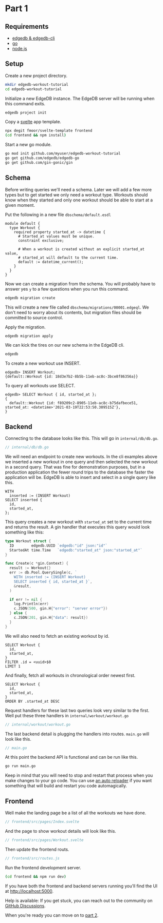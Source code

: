 # Part 1

## Requirements

- [edgedb & edgedb-cli](https://www.edgedb.com/docs/tutorial/install#ref-tutorial-install)
- [go](https://golang.org/doc/install)
- [node.js](https://nodejs.org/en/)

## Setup

Create a new project directory.

```bash
mkdir edgedb-workout-tutorial
cd edgedb-workout-tutorial
```

Initialize a new EdgeDB instance. The EdgeDB server will be running when this
command exits.

```bash
edgedb project init
```

Copy a [svelte](https://svelte.dev/) app template.

```bash
npx degit fmoor/svelte-template frontend
(cd frontend && npm install)
```

Start a new go module.

```bash
go mod init github.com/myuser/edgedb-workout-tutorial
go get github.com/edgedb/edgedb-go
go get github.com/gin-gonic/gin
```

## Schema

Before writing queries we'll need a schema.
Later we will add a few more types but to get started we only need a workout type.
Workouts should know when they started and
only one workout should be able to start at a given moment.

Put the following in a new file `dbschema/default.esdl`

```esdl
module default {
  type Workout {
    required property started_at -> datetime {
      # Started_at values must be unique.
      constraint exclusive;

      # When a workout is created without an explicit started_at value,
      # started_at will default to the current time.
      default := datetime_current();
    }
  }
}
```

Now we can create a migration from the schema. You will probably have to answer
yes `y` to a few questions when you run this command.

```bash
edgedb migration create
```

This will create a new file called `dbschema/migrations/00001.edgeql`. We don't
need to worry about its contents, but migration files should be committed to
source control.

Apply the migration.

```bash
edgedb migration apply
```

We can kick the tires on our new schema in the EdgeDB cli.

```bash
edgedb
```

To create a new workout use INSERT.

```eql
edgedb> INSERT Workout;
{default::Workout {id: 18d3e7b2-8b5b-11eb-ac8c-3bce8f86356a}}
```

To query all workouts use SELECT.

```eql
edgedb> SELECT Workout { id, started_at };
{
  default::Workout {id: f89209c2-8905-11eb-ac8c-b75dafbece51, started_at: <datetime>'2021-03-19T22:53:50.309515Z'},
}
```

## Backend

Connecting to the database looks like this. This will go in `internal/db/db.go`.

```go
// internal/db/db.go
```

We will need an endpoint to create new workouts. In the cli examples above we
inserted a new workout in one query and then selected the new workout in a
second query. That was fine for demonstration purposes, but in a production
application the fewer round trips to the database the faster the application
will be. EdgeDB is able to insert and select in a single query like this.

```eql
WITH
  inserted := (INSERT Workout)
SELECT inserted {
  id,
  started_at,
};
```

This query creates a new workout with `started_at` set to the current time and
returns the result. A gin handler that executes this query would look something
like this:

```go
type Workout struct {
  ID        edgedb.UUID `edgedb:"id" json:"id"`
  StartedAt time.Time   `edgedb:"started_at" json:"started_at"`
}

func Create(c *gin.Context) {
  result := Workout{}
  err := db.Pool.QuerySingle(c, `
    WITH inserted := (INSERT Workout)
    SELECT inserted { id, started_at }`,
    &result,
  )

  if err != nil {
    log.Println(err)
    c.JSON(500, gin.H{"error": "server error"})
  } else {
    c.JSON(201, gin.H{"data": result})
  }
}
```

We will also need to fetch an existing workout by id.

```eql
SELECT Workout {
  id,
  started_at,
}
FILTER .id = <uuid>$0
LIMIT 1
```

And finally, fetch all workouts in chronological order newest first.

```eql
SELECT Workout {
  id,
  started_at,
}
ORDER BY .started_at DESC
```

Request handlers for these last two queries look very similar to the first.
Well put these three handlers in `internal/workout/workout.go`

```go
// internal/workout/workout.go
```

The last backend detail is plugging the handlers into routes. `main.go` will
look like this.

```go
// main.go
```

At this point the backend API is functional and can be run like this.

```bash
go run main.go
```

Keep in mind that you will need to stop and restart that process when you make
changes to your go code. You can use
[an auto reloader](https://github.com/codegangsta/gin#gin-) if you want
something that will build and restart you code automagically.

## Frontend

Well make the landing page be a list of all the workouts we have done.

```javascript
// frontend/src/pages/Index.svelte
```

And the page to show workout details will look like this.

```javascript
// frontend/src/pages/Workout.svelte
```

Then update the frontend routs.

```javascript
// frontend/src/routes.js
```

Run the frontend development server.

```bash
(cd frontend && npm run dev)
```

If you have both the frontend and backend servers running you'll find the UI at [http://localhost:5000](http://localhost:5000).

Help is available: If you get stuck, you can reach out to the community on
[GitHub Discussions](https://github.com/edgedb/edgedb/discussions).

When you're ready you can move on to [part 2](https://github.com/edgedb/edgedb-examples/tree/main/go-workout/blob/master/02-exercise/tutorial.md).
